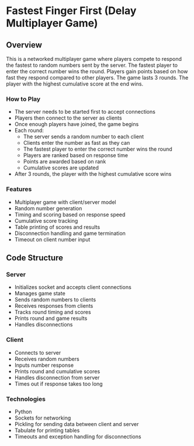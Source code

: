 # Fastest Finger First (Delay Multiplayer Game)
## Overview
This is a networked multiplayer game where players compete to respond the fastest to random numbers sent by the server. The fastest player to enter the correct number wins the round. Players gain points based on how fast they respond compared to other players. The game lasts 3 rounds. The player with the highest cumulative score at the end wins.

### How to Play

- The server needs to be started first to accept connections
- Players then connect to the server as clients
- Once enough players have joined, the game begins
- Each round:
  - The server sends a random number to each client
  - Clients enter the number as fast as they can
  - The fastest player to enter the correct number wins the round
  - Players are ranked based on response time
  - Points are awarded based on rank
  - Cumulative scores are updated
- After 3 rounds, the player with the highest cumulative score wins

### Features

- Multiplayer game with client/server model
- Random number generation
- Timing and scoring based on response speed
- Cumulative score tracking
- Table printing of scores and results
- Disconnection handling and game termination
- Timeout on client number input

## Code Structure

### Server

- Initializes socket and accepts client connections
- Manages game state
- Sends random numbers to clients
- Receives responses from clients
- Tracks round timing and scores
- Prints round and game results
- Handles disconnections

### Client

- Connects to server
- Receives random numbers
- Inputs number response
- Prints round and cumulative scores
- Handles disconnection from server
- Times out if response takes too long

### Technologies

- Python
- Sockets for networking
- Pickling for sending data between client and server
- Tabulate for printing tables
- Timeouts and exception handling for disconnections

